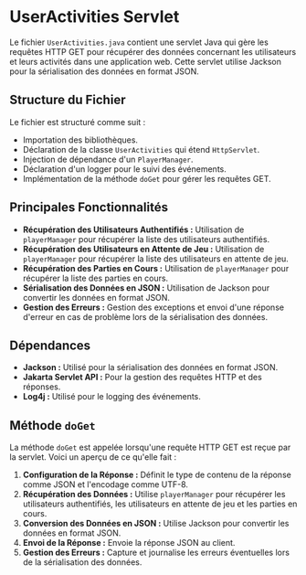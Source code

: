 # UserActivities Servlet

Le fichier `UserActivities.java` contient une servlet Java qui gère les requêtes HTTP GET pour récupérer des données concernant les utilisateurs et leurs activités dans une application web. Cette servlet utilise Jackson pour la sérialisation des données en format JSON.

## Structure du Fichier

Le fichier est structuré comme suit :

- Importation des bibliothèques.
- Déclaration de la classe `UserActivities` qui étend `HttpServlet`.
- Injection de dépendance d'un `PlayerManager`.
- Déclaration d'un logger pour le suivi des événements.
- Implémentation de la méthode `doGet` pour gérer les requêtes GET.

## Principales Fonctionnalités

- **Récupération des Utilisateurs Authentifiés :** Utilisation de `playerManager` pour récupérer la liste des utilisateurs authentifiés.
- **Récupération des Utilisateurs en Attente de Jeu :** Utilisation de `playerManager` pour récupérer la liste des utilisateurs en attente de jeu.
- **Récupération des Parties en Cours :** Utilisation de `playerManager` pour récupérer la liste des parties en cours.
- **Sérialisation des Données en JSON :** Utilisation de Jackson pour convertir les données en format JSON.
- **Gestion des Erreurs :** Gestion des exceptions et envoi d'une réponse d'erreur en cas de problème lors de la sérialisation des données.

## Dépendances

- **Jackson :** Utilisé pour la sérialisation des données en format JSON.
- **Jakarta Servlet API :** Pour la gestion des requêtes HTTP et des réponses.
- **Log4j :** Utilisé pour le logging des événements.

## Méthode `doGet`

La méthode `doGet` est appelée lorsqu'une requête HTTP GET est reçue par la servlet. Voici un aperçu de ce qu'elle fait :

1. **Configuration de la Réponse :** Définit le type de contenu de la réponse comme JSON et l'encodage comme UTF-8.
2. **Récupération des Données :** Utilise `playerManager` pour récupérer les utilisateurs authentifiés, les utilisateurs en attente de jeu et les parties en cours.
3. **Conversion des Données en JSON :** Utilise Jackson pour convertir les données en format JSON.
4. **Envoi de la Réponse :** Envoie la réponse JSON au client.
5. **Gestion des Erreurs :** Capture et journalise les erreurs éventuelles lors de la sérialisation des données.

